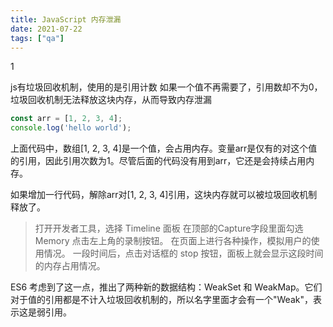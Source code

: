 ```yaml
---
title: JavaScript 内存泄漏
date: 2021-07-22
tags: ["qa"]
---
```

1
<!--more-->
js有垃圾回收机制，使用的是引用计数
如果一个值不再需要了，引用数却不为0，垃圾回收机制无法释放这块内存，从而导致内存泄漏
```javascript
const arr = [1, 2, 3, 4];
console.log('hello world');

```
上面代码中，数组[1, 2, 3, 4]是一个值，会占用内存。变量arr是仅有的对这个值的引用，因此引用次数为1。尽管后面的代码没有用到arr，它还是会持续占用内存。

如果增加一行代码，解除arr对[1, 2, 3, 4]引用，这块内存就可以被垃圾回收机制释放了。
> 打开开发者工具，选择 Timeline 面板
在顶部的Capture字段里面勾选 Memory
点击左上角的录制按钮。
在页面上进行各种操作，模拟用户的使用情况。
一段时间后，点击对话框的 stop 按钮，面板上就会显示这段时间的内存占用情况。

ES6 考虑到了这一点，推出了两种新的数据结构：WeakSet 和 WeakMap。它们对于值的引用都是不计入垃圾回收机制的，所以名字里面才会有一个"Weak"，表示这是弱引用。

